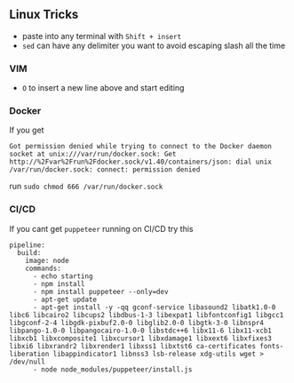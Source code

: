 ## Linux Tricks

- paste into any terminal with `Shift + insert` 
- `sed` can have any delimiter you want to avoid escaping slash all the time 

### VIM 
- `O` to insert a new line above and start editing

### Docker
If you get 
```
Got permission denied while trying to connect to the Docker daemon socket at unix:///var/run/docker.sock: Get http://%2Fvar%2Frun%2Fdocker.sock/v1.40/containers/json: dial unix /var/run/docker.sock: connect: permission denied
```
run `sudo chmod 666 /var/run/docker.sock`

### CI/CD 
If you cant get `puppeteer` running on CI/CD try this
```
pipeline:
  build:
    image: node
    commands:
      - echo starting
      - npm install
      - npm install puppeteer --only=dev
      - apt-get update
      - apt-get install -y -qq gconf-service libasound2 libatk1.0-0 libc6 libcairo2 libcups2 libdbus-1-3 libexpat1 libfontconfig1 libgcc1 libgconf-2-4 libgdk-pixbuf2.0-0 libglib2.0-0 libgtk-3-0 libnspr4 libpango-1.0-0 libpangocairo-1.0-0 libstdc++6 libx11-6 libx11-xcb1 libxcb1 libxcomposite1 libxcursor1 libxdamage1 libxext6 libxfixes3 libxi6 libxrandr2 libxrender1 libxss1 libxtst6 ca-certificates fonts-liberation libappindicator1 libnss3 lsb-release xdg-utils wget > /dev/null
      - node node_modules/puppeteer/install.js
```